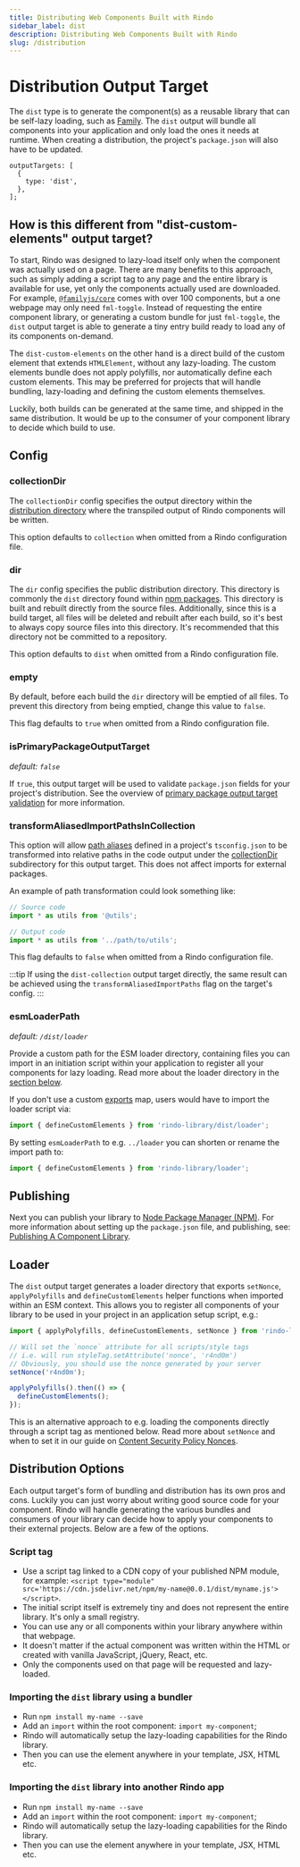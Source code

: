 ```yaml
---
title: Distributing Web Components Built with Rindo
sidebar_label: dist
description: Distributing Web Components Built with Rindo
slug: /distribution
---
```


# Distribution Output Target

The `dist` type is to generate the component(s) as a reusable library that can be self-lazy loading, such as [Family](https://www.npmjs.com/package/@familyjs/core). The `dist` output will bundle all components into your application and only load the ones it needs at runtime. When creating a distribution, the project's `package.json` will also have to be updated.

```tsx
outputTargets: [
  {
    type: 'dist',
  },
];
```

## How is this different from "dist-custom-elements" output target?

To start, Rindo was designed to lazy-load itself only when the component was actually used on a page. There are many benefits to this approach, such as simply adding a script tag to any page and the entire library is available for use, yet only the components actually used are downloaded. For example, [`@familyjs/core`](https://www.npmjs.com/package/@familyjs/core) comes with over 100 components, but a one webpage may only need `fml-toggle`. Instead of requesting the entire component library, or generating a custom bundle for just `fml-toggle`, the `dist` output target is able to generate a tiny entry build ready to load any of its components on-demand.

The `dist-custom-elements` on the other hand is a direct build of the custom element that extends `HTMLElement`, without any lazy-loading. The custom elements bundle does not apply polyfills, nor automatically define each custom elements. This may be preferred for projects that will handle bundling, lazy-loading and defining the custom elements themselves.

Luckily, both builds can be generated at the same time, and shipped in the same distribution. It would be up to the consumer of your component library to decide which build to use.

## Config

### collectionDir

The `collectionDir` config specifies the output directory within the [distribution directory](#dir) where the transpiled output of Rindo components will be written.

This option defaults to `collection` when omitted from a Rindo configuration file.

### dir

The `dir` config specifies the public distribution directory. This directory is commonly the `dist` directory found within [npm packages](https://docs.npmjs.com/getting-started/packages). This directory is built and rebuilt directly from the source files. Additionally, since this is a build target, all files will be deleted and rebuilt after each build, so it's best to always copy source files into this directory. It's recommended that this directory not be committed to a repository.

This option defaults to `dist` when omitted from a Rindo configuration file.

### empty

By default, before each build the `dir` directory will be emptied of all files. To prevent this directory from being emptied, change this value to `false`.

This flag defaults to `true` when omitted from a Rindo configuration file.

### isPrimaryPackageOutputTarget

_default: `false`_

If `true`, this output target will be used to validate `package.json` fields for your project's distribution. See the overview of [primary package output target validation](./01-overview.md#primary-package-output-target-validation)
for more information.

### transformAliasedImportPathsInCollection

This option will allow [path aliases](https://www.typescriptlang.org/docs/handbook/module-resolution.html#path-mapping) defined in a project's `tsconfig.json` to be transformed into relative paths in the code output under the [collectionDir](#collectiondir) subdirectory for this output target. This does not affect imports for external packages.

An example of path transformation could look something like:

```ts
// Source code
import * as utils from '@utils';

// Output code
import * as utils from '../path/to/utils';
```

This flag defaults to `false` when omitted from a Rindo configuration file.

:::tip
If using the `dist-collection` output target directly, the same result can be achieved using the `transformAliasedImportPaths` flag on the target's config.
:::

### esmLoaderPath

_default: `/dist/loader`_

Provide a custom path for the ESM loader directory, containing files you can import in an initiation script within your application to register all your components for lazy loading. Read more about the loader directory in the [section below](#loader).

If you don't use a custom [exports](https://nodejs.org/api/packages.html#exports) map, users would have to import the loader script via:

```js
import { defineCustomElements } from 'rindo-library/dist/loader';
```

By setting `esmLoaderPath` to e.g. `../loader` you can shorten or rename the import path to:

```js
import { defineCustomElements } from 'rindo-library/loader';
```

## Publishing

Next you can publish your library to [Node Package Manager (NPM)](https://www.npmjs.com/). For more information about setting up the `package.json` file, and publishing, see: [Publishing A Component Library](../guides/publishing.md).

## Loader

The `dist` output target generates a loader directory that exports `setNonce`, `applyPolyfills` and `defineCustomElements` helper functions when imported within an ESM context. This allows you to register all components of your library to be used in your project in an application setup script, e.g.:

```ts
import { applyPolyfills, defineCustomElements, setNonce } from 'rindo-library/loader';

// Will set the `nonce` attribute for all scripts/style tags
// i.e. will run styleTag.setAttribute('nonce', 'r4nd0m')
// Obviously, you should use the nonce generated by your server
setNonce('r4nd0m');

applyPolyfills().then(() => {
  defineCustomElements();
});
```

This is an alternative approach to e.g. loading the components directly through a script tag as mentioned below. Read more about `setNonce` and when to set it in our guide on [Content Security Policy Nonces](../guides/csp-nonce.md).

## Distribution Options

Each output target's form of bundling and distribution has its own pros and cons. Luckily you can just worry about writing good source code for your component. Rindo will handle generating the various bundles and consumers of your library can decide how to apply your components to their external projects. Below are a few of the options.

### Script tag

- Use a script tag linked to a CDN copy of your published NPM module, for example: `<script type="module" src='https://cdn.jsdelivr.net/npm/my-name@0.0.1/dist/myname.js'></script>`.
- The initial script itself is extremely tiny and does not represent the entire library. It's only a small registry.
- You can use any or all components within your library anywhere within that webpage.
- It doesn't matter if the actual component was written within the HTML or created with vanilla JavaScript, jQuery, React, etc.
- Only the components used on that page will be requested and lazy-loaded.

### Importing the `dist` library using a bundler

- Run `npm install my-name --save`
- Add an `import` within the root component: `import my-component`;
- Rindo will automatically setup the lazy-loading capabilities for the Rindo library.
- Then you can use the element anywhere in your template, JSX, HTML etc.

### Importing the `dist` library into another Rindo app

- Run `npm install my-name --save`
- Add an `import` within the root component: `import my-component`;
- Rindo will automatically setup the lazy-loading capabilities for the Rindo library.
- Then you can use the element anywhere in your template, JSX, HTML etc.
